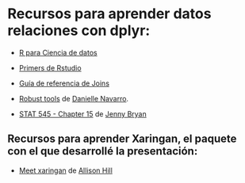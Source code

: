 # Recursos para aprender datos relaciones con dplyr:

* [R para Ciencia de datos](http://r4ds.had.co.nz/) 

* [Primers de Rstudio](https://rstudio.cloud/learn/primers/4.3)
 
* [Guía de referencia de Joins](https://dplyr.tidyverse.org/reference/join.html)

* [Robust tools](https://github.com/gnab/remark/issues/142) de  [Danielle Navarro](https://twitter.com/djnavarro).

* [STAT 545 - Chapter 15](https://stat545.com/join-cheatsheet.html) de [Jenny Bryan](https://twitter.com/JennyBryan)


## Recursos para aprender Xaringan, el paquete con el que desarrollé la presentación:

* [Meet xaringan](https://arm.rbind.io/slides/xaringan.html) de [Allison Hill](https://twitter.com/apreshill)

